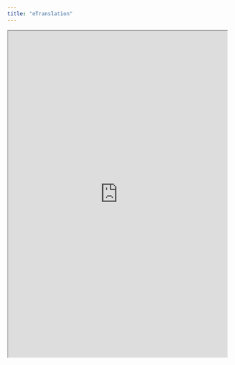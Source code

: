 ```yaml
---
title: "eTranslation"
---
```




<iframe height="750" width="100%" src="https://ewelton.github.io/ktest/wiki.html#eTranslation"></iframe>
